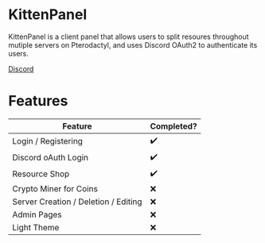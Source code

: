 # KittenPanel
KittenPanel is a client panel that allows users to split resoures throughout mutiple servers on Pterodactyl, and uses Discord OAuth2 to authenticate its users.

[Discord](https://discord.gg/a7ADm7NSnx)

# Features
| Feature                                   | Completed? |
|-------------------------------------------|------------|
| Login / Registering                       |✔️         |
| Discord oAuth Login                       |✔️         |
| Resource Shop                             |✔️         |
| Crypto Miner for Coins                    |❌         |
| Server Creation / Deletion / Editing      |❌         |
| Admin Pages                               |❌         |
| Light Theme                               |❌         |
